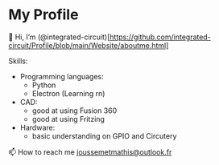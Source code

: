 # My Profile
👋 Hi, I’m (@integrated-circuit)[https://github.com/integrated-circuit/Profile/blob/main/Website/aboutme.html]

Skills:
- Programming languages:
  - Python
  - Electron (Learning rn)
- CAD:
  - good at using Fusion 360
  - good at using Fritzing
- Hardware:
  - basic understanding on GPIO and Circutery  
 

📫 How to reach me joussemetmathis@outlook.fr
